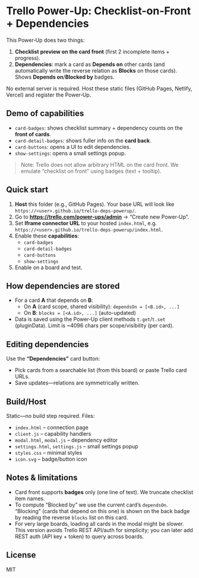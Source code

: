 # Trello Power‑Up: Checklist-on-Front + Dependencies

This Power‑Up does two things:
1) **Checklist preview on the card front** (first 2 incomplete items + progress).
2) **Dependencies**: mark a card as **Depends on** other cards (and automatically write the reverse relation as **Blocks** on those cards). Shows **Depends on**/**Blocked by** badges.

No external server is required. Host these static files (GitHub Pages, Netlify, Vercel) and register the Power‑Up.

## Demo of capabilities
- `card-badges`: shows checklist summary + dependency counts on the **front of cards**.
- `card-detail-badges`: shows fuller info on the **card back**.
- `card-buttons`: opens a UI to edit dependencies.
- `show-settings`: opens a small settings popup.

> Note: Trello does not allow arbitrary HTML on the card front. We emulate “checklist on front” using badges (text + tooltip).

## Quick start
1. **Host** this folder (e.g., GitHub Pages). Your base URL will look like `https://<user>.github.io/trello-deps-powerup/`.
2. Go to **https://trello.com/power-ups/admin** → “Create new Power‑Up”.
3. Set **Iframe connector URL** to your hosted `index.html`, e.g. `https://<user>.github.io/trello-deps-powerup/index.html`.
4. Enable these **capabilities**:
   - `card-badges`
   - `card-detail-badges`
   - `card-buttons`
   - `show-settings`
5. Enable on a board and test.

## How dependencies are stored
- For a card **A** that depends on **B**:
  - On **A** (card scope, shared visibility): `dependsOn = [<B.id>, ...]`
  - On **B**: `blocks = [<A.id>, ...]` (auto-updated)
- Data is saved using the Power‑Up client methods `t.get`/`t.set` (pluginData). Limit is ~4096 chars per scope/visibility (per card).

## Editing dependencies
Use the **“Dependencies”** card button:
- Pick cards from a searchable list (from this board) or paste Trello card URLs.
- Save updates—relations are symmetrically written.

## Build/Host
Static—no build step required. Files:
- `index.html` – connection page
- `client.js` – capability handlers
- `modal.html`, `modal.js` – dependency editor
- `settings.html`, `settings.js` – small settings popup
- `styles.css` – minimal styles
- `icon.svg` – badge/button icon

## Notes & limitations
- Card front supports **badges** only (one line of text). We truncate checklist item names.
- To compute “Blocked by” we use the current card’s `dependsOn`. “Blocking” (cards that depend on this one) is shown on the back badge by reading the reverse `blocks` list on this card. 
- For very large boards, loading all cards in the modal might be slower. This version avoids Trello REST API/auth for simplicity; you can later add REST auth (API key + token) to query across boards.

## License
MIT
